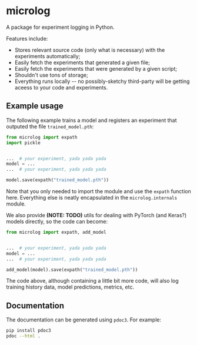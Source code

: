 # microlog

A package for experiment logging in Python.

Features include:

- Stores relevant source code (only what is necessary) with the experiments automatically;
- Easily fetch the experiments that generated a given file;
- Easily fetch the experiments that were generated by a given script;
- Shouldn't use tons of storage;
- Everything runs locally -- no possibly-sketchy third-party will be getting aceess to your code and experiments.

## Example usage

The following example trains a model and registers an experiment that outputed the file `trained_model.pth`:

```python
from microlog import expath
import pickle


...  # your experiment, yada yada yada
model = ...
...  # your experiment, yada yada yada

model.save(expath("trained_model.pth"))
```

Note that you only needed to import the module and use the `expath` function here. Everything else is neatly encapsulated in the `microlog.internals` module.

We also provide **(NOTE: TODO)** utils for dealing with PyTorch (and Keras?) models directly, so the code can become:

```python
from microlog import expath, add_model


...  # your experiment, yada yada yada
model = ...
...  # your experiment, yada yada yada

add_model(model).save(expath("trained_model.pth"))
```

The code above, although containing a little bit more code, will also log training history data, model predictions, metrics, etc.

## Documentation

The documentation can be generated using `pdoc3`. For example:

```sh
pip install pdoc3
pdoc --html .
```
